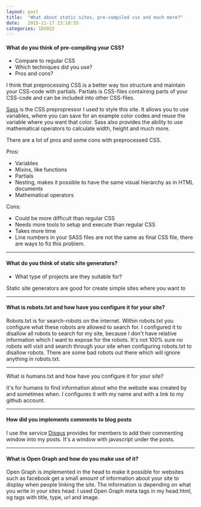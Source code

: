 ```yaml
---
layout: post
title:  "What about static sites, pre-compiled css and much more?"
date:   2015-11-17 13:18:55
categories: 1DV022
---
```


#### What do you think of pre-compiling your CSS?
  * Compare to regular CSS
  * Which techniques did you use?
  * Pros and cons?
   
I think that preprocessing CSS is a better way too structure and maintain your CSS-code with partials. Partials is CSS-files containing parts of your CSS-code and can be included into other CSS-files.
   
[Sass](http://sass-lang.com/) is the CSS prepropressor I used to style this site. It allows you to use variables, where you can save for an example color codes and reuse the variable where you want that color.
Sass also provides the ability to use mathematical operators to calculate width, height and  much more.

There are a lot of pros and some cons with preprocessed CSS.

Pros:

* Variables
* Mixins, like functions
* Partials
* Nesting, makes it possible to have the same visual hierarchy as in HTML documents
* Mathematical operators 

Cons:

* Could be more difficult than regular CSS
* Needs more tools to setup and execute than regular CSS
* Takes more time
* Line numbers in your SASS files are not the same as final CSS file, there are ways to fiz this problem.

---

#### What do you think of static site generators?
  * What type of projects are they suitable for?
  
Static site generators are good for create simple sites where you want to

---
  
#### What is robots.txt and how have you configure it for your site?

Robots.txt is for search-robots on the internet. Within robots.txt you configure what these robots are allowed to search for.
I configured it to disallow all robots to search for my site, because I don't have relative information which I want to expose for the robots.
It's not 100% sure no robots will visit and search through your site when configuring robots.txt to disallow robots. There are some bad robots out there which will ignore anything in robots.txt. 

---

What is humans.txt and how have you configure it for your site?

it's for humans to find information about who the website was created by and sometimes when. I configures it with my name and with a link to my github account.

---

#### How did you implements comments to blog posts

I use the service [Disqus](https://disqus.com/) provides for members to add their commenting window into my posts.
It's a window with javascript under the posts.

---

#### What is Open Graph and how do you make use of it?

Open Graph is implemented in the head to make it possible for websites such as facebook get a small amount of information about your site to display when people linking the site.
The information is depending on what you write in your sites head. I used Open Graph meta tags in my head.html, og tags with title, type, url and image. 
